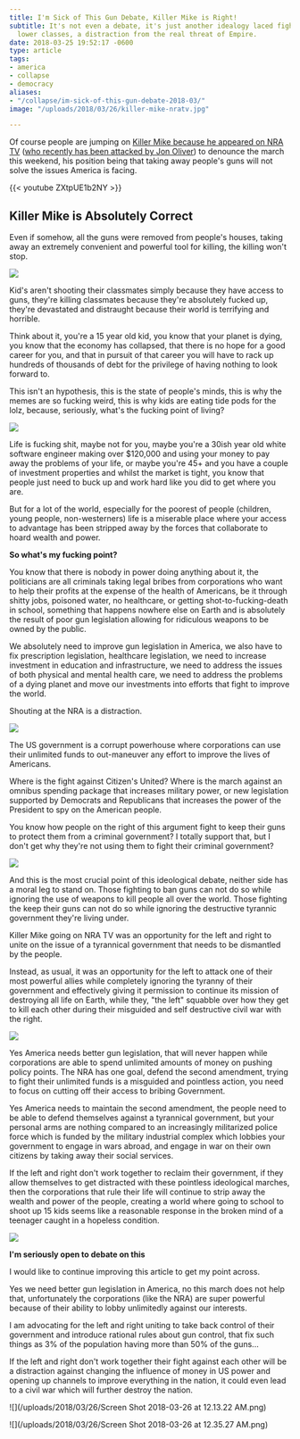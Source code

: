 ```yaml
---
title: I'm Sick of This Gun Debate, Killer Mike is Right!
subtitle: It's not even a debate, it's just another idealogy laced fight between the
  lower classes, a distraction from the real threat of Empire.
date: 2018-03-25 19:52:17 -0600
type: article
tags:
- america
- collapse
- democracy
aliases:
- "/collapse/im-sick-of-this-gun-debate-2018-03/"
image: "/uploads/2018/03/26/killer-mike-nratv.jpg"

---
```

Of course people are jumping on [Killer Mike because he appeared on NRA TV](https://www.youtube.com/watch?v=ZXtpUE1b2NY) ([who recently has been attacked by Jon Oliver](https://www.youtube.com/watch?v=LEcbagW4O-s)) to denounce the march this weekend, his position being that taking away people's guns will not solve the issues America is facing.

{{< youtube ZXtpUE1b2NY >}}

## Killer Mike is Absolutely Correct

Even if somehow, all the guns were removed from people's houses, taking away an extremely convenient and powerful tool for killing, the killing won't stop.

![](/uploads/2018/03/26/1B786D31-0B39-4BD9-B8E1-1D32E721E80E-e1521928873872.jpeg)

Kid's aren't shooting their classmates simply because they have access to guns, they're killing classmates because they're absolutely fucked up, they're devastated and distraught because their world is terrifying and horrible.

Think about it, you're a 15 year old kid, you know that your planet is dying, you know that the economy has collapsed, that there is no hope for a good career for you, and that in pursuit of that career you will have to rack up hundreds of thousands of debt for the privilege of having nothing to look forward to.

This isn't an hypothesis, this is the state of people's minds, this is why the memes are so fucking weird, this is why kids are eating tide pods for the lolz, because, seriously, what's the fucking point of living?

![](/uploads/2018/03/26/2018-03-25_8-59-38.jpg)

Life is fucking shit, maybe not for you, maybe you're a 30ish year old white software engineer making over $120,000 and using your money to pay away the problems of your life, or maybe you're 45+ and you have a couple of investment properties and whilst the market is tight, you know that people just need to buck up and work hard like you did to get where you are.

But for a lot of the world, especially for the poorest of people (children, young people, non-westerners) life is a miserable place where your access to advantage has been stripped away by the forces that collaborate to hoard wealth and power.

**So what's my fucking point?**

You know that there is nobody in power doing anything about it, the politicians are all criminals taking legal bribes from corporations who want to help their profits at the expense of the health of Americans, be it through shitty jobs, poisoned water, no healthcare, or getting shot-to-fucking-death in school, something that happens nowhere else on Earth and is absolutely the result of poor gun legislation allowing for ridiculous weapons to be owned by the public.

We absolutely need to improve gun legislation in America, we also have to fix prescription legislation, healthcare legislation, we need to increase investment in education and infrastructure, we need to address the issues of both physical and mental health care, we need to address the problems of a dying planet and move our investments into efforts that fight to improve the world.

Shouting at the NRA is a distraction.

![](/uploads/2018/03/26/2018-03-25_9-00-13_0.jpg)

The US government is a corrupt powerhouse where corporations can use their unlimited funds to out-maneuver any effort to improve the lives of Americans.

Where is the fight against Citizen's United? Where is the march against an omnibus spending package that increases military power, or new legislation supported by Democrats and Republicans that increases the power of the President to spy on the American people.

You know how people on the right of this argument fight to keep their guns to protect them from a criminal government? I totally support that, but I don't get why they're not using them to fight their criminal government?

![](/uploads/2018/03/26/2018-03-25_9-05-18.jpg)

And this is the most crucial point of this ideological debate, neither side has a moral leg to stand on. Those fighting to ban guns can not do so while ignoring the use of weapons to kill people all over the world. Those fighting the keep their guns can not do so while ignoring the destructive tyrannic government they're living under.

Killer Mike going on NRA TV was an opportunity for the left and right to unite on the issue of a tyrannical government that needs to be dismantled by the people.

Instead, as usual, it was an opportunity for the left to attack one of their most powerful allies while completely ignoring the tyranny of their government and effectively giving it permission to continue its mission of destroying all life on Earth, while they, "the left" squabble over how they get to kill each other during their misguided and self destructive civil war with the right.

![](/uploads/2018/03/26/2018-03-25_9-02-00.jpg)

Yes America needs better gun legislation, that will never happen while corporations are able to spend unlimited amounts of money on pushing policy points. The NRA has one goal, defend the second amendment, trying to fight their unlimited funds is a misguided and pointless action, you need to focus on cutting off their access to bribing Government.

Yes America needs to maintain the second amendment, the people need to be able to defend themselves against a tyrannical government, but your personal arms are nothing compared to an increasingly militarized police force which is funded by the military industrial complex which lobbies your government to engage in wars abroad, and engage in war on their own citizens by taking away their social services.

If the left and right don't work together to reclaim their government, if they allow themselves to get distracted with these pointless ideological marches, then the corporations that rule their life will continue to strip away the wealth and power of the people, creating a world where going to school to shoot up 15 kids seems like a reasonable response in the broken mind of a teenager caught in a hopeless condition.

![](/uploads/2018/03/26/2018-03-25_9-04-49.jpg)

**I'm seriously open to debate on this**

I would like to continue improving this article to get my point across.

Yes we need better gun legislation in America, no this march does not help that, unfortunately the corporations (like the NRA) are super powerful because of their ability to lobby unlimitedly against our interests.

I am advocating for the left and right uniting to take back control of their government and introduce rational rules about gun control, that fix such things as 3% of the population having more than 50% of the guns...

If the left and right don't work together their fight against each other will be a distraction against changing the influence of money in US power and opening up channels to improve everything in the nation, it could even lead to a civil war which will further destroy the nation.

![](/uploads/2018/03/26/Screen Shot 2018-03-26 at 12.13.22 AM.png)

![](/uploads/2018/03/26/Screen Shot 2018-03-26 at 12.35.27 AM.png)